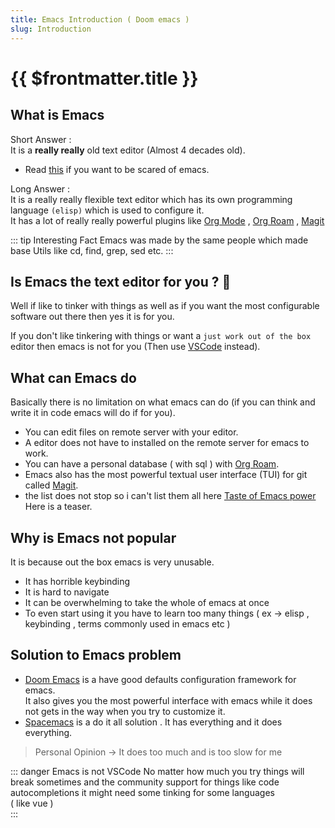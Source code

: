 ```yaml
---
title: Emacs Introduction ( Doom emacs )
slug: Introduction
---
```


# {{ $frontmatter.title }}
## What is Emacs

Short Answer :  
It is a __really really__ old text editor (Almost 4 decades old).  
- Read [this](https://opensource.com/resources/what-emacs) if you want to be scared of emacs.

Long Answer :  
It is a really really flexible text editor which has its own programming language `(elisp)` which is used to configure it.  
It has a lot of really really powerful plugins like [Org Mode](https://orgmode.org/) , [Org Roam](https://www.orgroam.com/) , [Magit](https://magit.vc/)

::: tip Interesting Fact
Emacs was made by the same people which made base Utils like cd, find, grep, sed etc.
:::

## Is Emacs the text editor for you ? :thinking:
Well if like to tinker with things as well as if you want the most configurable software out there then yes it is for you.

If you don't like tinkering with things or want a `just work out of the box` editor then emacs is not for you (Then use [VSCode](https://code.visualstudio.com/) instead).

## What can Emacs do
Basically there is no limitation on what emacs can do (if you can think and write it in code emacs will do if for you).
- You can edit files on remote server with your editor.
- A editor does not have to installed on the remote server for emacs to work.
- You can have a personal database ( with sql ) with [Org Roam](https://www.orgroam.com/).
- Emacs also has the most powerful textual user interface (TUI) for git called [Magit](https://magit.vc/).
- the list does not stop so i can't list them all here [Taste of Emacs power](https://www.redhat.com/sysadmin/5-emacs-features-to-love) Here is a teaser.

## Why is Emacs not popular
It is because out the box emacs is very unusable.
- It has horrible keybinding
- It is hard to navigate
- It can be overwhelming to take the whole of emacs at once
- To even start using it you have to learn too many things ( ex -> elisp , keybinding , terms commonly used in emacs etc )

## Solution to Emacs problem
- [Doom Emacs](https://github.com/doomemacs/doomemacs) is a have good defaults configuration framework for emacs.  
  It also gives you the most powerful interface with emacs while it does not gets in the way when you try to customize it.
- [Spacemacs](https://www.spacemacs.org/) is a do it all solution . It has everything and it does everything.  
> Personal Opinion -> It does too much and is too slow for me


::: danger Emacs is not VSCode
No matter how much you try things will break sometimes and the community support for things like code autocompletions it might need some tinking for some languages <br/>( like vue )  
:::
